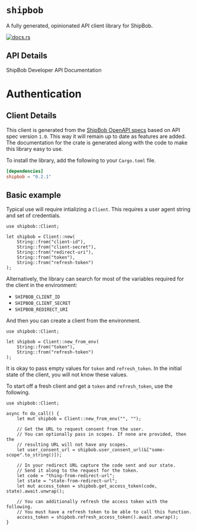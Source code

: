 # `shipbob`

A fully generated, opinionated API client library for ShipBob.

[![docs.rs](https://docs.rs/shipbob/badge.svg)](https://docs.rs/shipbob)

## API Details

ShipBob Developer API Documentation

# Authentication

<!-- ReDoc-Inject: <security-definitions> -->






## Client Details

This client is generated from the [ShipBob OpenAPI
specs](https://developer.shipbob.com/c196c993-6cf8-4901-84aa-b425f3448df3) based on API spec version `1.0`. This way it will remain
up to date as features are added. The documentation for the crate is generated
along with the code to make this library easy to use.


To install the library, add the following to your `Cargo.toml` file.

```toml
[dependencies]
shipbob = "0.2.1"
```

## Basic example

Typical use will require intializing a `Client`. This requires
a user agent string and set of credentials.

```
use shipbob::Client;

let shipbob = Client::new(
    String::from("client-id"),
    String::from("client-secret"),
    String::from("redirect-uri"),
    String::from("token"),
    String::from("refresh-token")
);
```

Alternatively, the library can search for most of the variables required for
the client in the environment:

- `SHIPBOB_CLIENT_ID`
- `SHIPBOB_CLIENT_SECRET`
- `SHIPBOB_REDIRECT_URI`

And then you can create a client from the environment.

```
use shipbob::Client;

let shipbob = Client::new_from_env(
    String::from("token"),
    String::from("refresh-token")
);
```

It is okay to pass empty values for `token` and `refresh_token`. In
the initial state of the client, you will not know these values.

To start off a fresh client and get a `token` and `refresh_token`, use the following.

```
use shipbob::Client;

async fn do_call() {
    let mut shipbob = Client::new_from_env("", "");

    // Get the URL to request consent from the user.
    // You can optionally pass in scopes. If none are provided, then the
    // resulting URL will not have any scopes.
    let user_consent_url = shipbob.user_consent_url(&["some-scope".to_string()]);

    // In your redirect URL capture the code sent and our state.
    // Send it along to the request for the token.
    let code = "thing-from-redirect-url";
    let state = "state-from-redirect-url";
    let mut access_token = shipbob.get_access_token(code, state).await.unwrap();

    // You can additionally refresh the access token with the following.
    // You must have a refresh token to be able to call this function.
    access_token = shipbob.refresh_access_token().await.unwrap();
}
```
